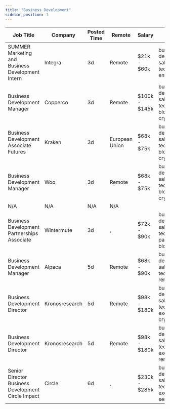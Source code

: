 ```yaml
---
title: "Business Development"
sidebar_position: 1
---
```


| Job Title | Company | Posted Time | Remote | Salary | Tags | Apply Link |
|-----------|---------|-------------|--------|--------|------|------------|
| SUMMER Marketing and Business Development Intern | Integra | 3d | Remote | $21k - $60k | business development, sales, non tech, intern, entry level | [Apply](https://web3.career/summer-marketing-and-business-development-intern-integra/95750) |
| Business Development Manager | Copperco | 3d | Remote | $100k - $145k | business development, sales, non tech, blockchain, crypto | [Apply](https://web3.career/business-development-manager-copperco/105560) |
| Business Development Associate Futures | Kraken | 3d | European Union | $68k - $75k | business development, sales, non tech, blockchain, crypto | [Apply](https://web3.career/business-development-associate-futures-kraken/115830) |
| Business Development Manager | Woo | 3d | Remote | $68k - $75k | business development, sales, non tech, blockchain, crypto | [Apply](https://web3.career/business-development-manager-woo/95644) |
| N/A | N/A | N/A | N/A |  |  | [Apply](https://web3.career/metana) |
| Business Development Partnerships Associate | Wintermute | 3d | , | $72k - $90k | business development, sales, non tech, partnership, blockchain | [Apply](https://web3.career/business-development-partnerships-associate-wintermute-trading/115587) |
| Business Development Manager | Alpaca | 5d | Remote | $68k - $90k | business development, sales, non tech, crypto, remote | [Apply](https://web3.career/business-development-manager-alpaca/104042) |
| Business Development Director | Kronosresearch | 5d | Remote | $98k - $180k | business development, sales, non tech, executive, crypto | [Apply](https://web3.career/business-development-director-kronosresearch/114037) |
| Business Development Director | Kronosresearch | 5d | Remote | $98k - $180k | business development, sales, non tech, executive, remote | [Apply](https://web3.career/business-development-director-kronosresearch/114036) |
| Senior Director Business Development Circle Impact | Circle | 6d | , | $230k - $285k | business development, sales, non tech, executive, senior | [Apply](https://web3.career/senior-director-business-development-circle-impact-circle/113608) |
